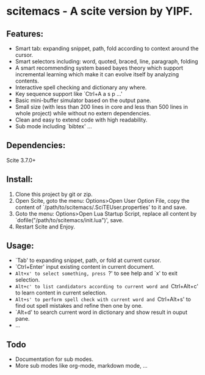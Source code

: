 
# scitemacs - A scite version  by YIPF.

## Features: 
 - Smart tab: expanding snippet, path, fold according to context around the cursor. 
 - Smart selectors including: word, quoted, braced, line, paragraph, folding
 - A smart recommending system based bayes theory which support incremental learning which make it can evolve itself by analyzing contents.
 - Interactive spell checking and dictionary any where.
 - Key sequence support like `Ctrl+A a s p ...'
 - Basic mini-buffer simulator based on the output pane.
 - Small size (with less than 200 lines in core and less than 500 lines in whole project) while without no extern dependencies.
 - Clean and easy to extend code with high readability.
 - Sub mode including `bibtex' ...
 
## Dependencies:
 Scite 3.7.0+

## Install:
  1. Clone this project by git or zip.
  2. Open Scite, goto the menu: Options>Open User Option File, copy the content of `/path/to/scitemacs/.SciTEUser.properties' to it and save.
  2. Goto the menu: Options>Open Lua Startup Script, replace all content by `dofile("/path/to/scitemacs/init.lua")', save.
  4. Restart Scite and Enjoy.

## Usage:
  - `Tab' to expanding snippet, path, or fold at current cursor.
  - `Ctrl+Enter' input existing content in current document.
  - `Alt+x' to select something, press `?' to see help and `x' to exit selection.
  - `Alt+c' to list candidators according to current word and `Ctrl+Alt+c' to learn content in current selection.
  - `Alt+s' to perform spell check with current word and `Ctrl+Alt+s' to find out spell mistakes and refine then one by one.
  - `Alt+d' to search current word in dictionary and show result in ouput pane.
  - ...

## Todo
  - Documentation for sub modes.
  - More sub modes like org-mode, markdown mode, ...